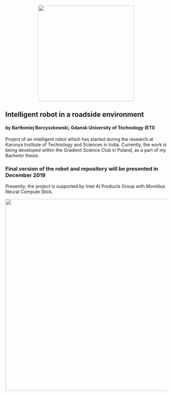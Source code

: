 <p align="center"><img src="https://www.sbcar.eu/wp-content/uploads/2018/05/Gdansk-University-of-Technology-loggo.png" width="300" align="middle"></p>


## Intelligent robot in a roadside environment
#### by Bartłomiej Borzyszkowski, Gdansk University of Technology (ETI)


Project of an intelligent robot which has started during the research at Karunya Institute of Technology and Sciences in India. Currently, the work is being developed within the Gradient Science Club in Poland, as a part of my Bachelor thesis.

### Final version of the robot and repository will be presented in December 2019

Presently, the project is supported by Intel AI Products Group with Movidius Neural Compute Stick.

<p align="center"><img src="https://imgur.com/9N32IGw.jpg" width="600" align="middle"></p>
